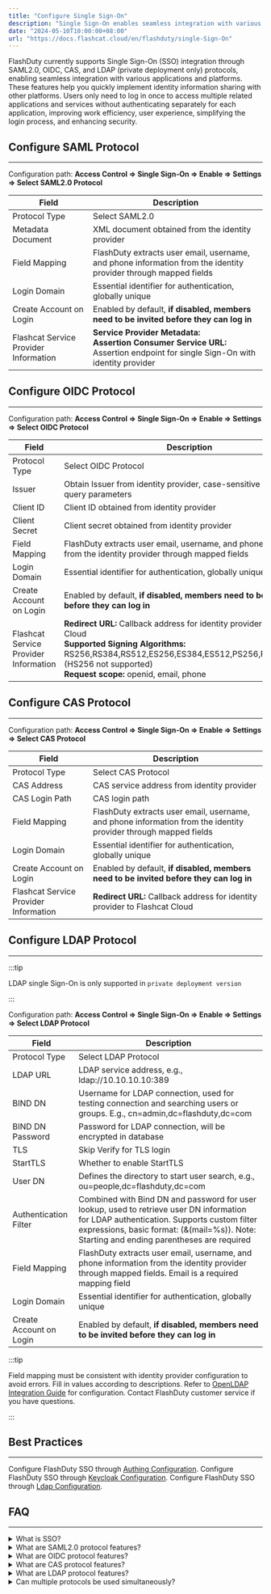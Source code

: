 ```yaml
---
title: "Configure Single Sign-On"
description: "Single Sign-On enables seamless integration with various applications and platforms, allowing access to multiple related applications and services with a single login"
date: "2024-05-10T10:00:00+08:00"
url: "https://docs.flashcat.cloud/en/flashduty/single-Sign-On"
---
```


FlashDuty currently supports Single Sign-On (SSO) integration through SAML2.0, OIDC, CAS, and LDAP (private deployment only) protocols, enabling seamless integration with various applications and platforms. These features help you quickly implement identity information sharing with other platforms. Users only need to log in once to access multiple related applications and services without authenticating separately for each application, improving work efficiency, user experience, simplifying the login process, and enhancing security.

## Configure SAML Protocol
---
Configuration path: **Access Control => Single Sign-On => Enable => Settings => Select SAML2.0 Protocol**

|Field|Description|
|----|----|
|Protocol Type|Select SAML2.0|
|Metadata Document|XML document obtained from the identity provider|
|Field Mapping|FlashDuty extracts user email, username, and phone information from the identity provider through mapped fields|
|Login Domain|Essential identifier for authentication, globally unique|
|Create Account on Login|Enabled by default, **if disabled, members need to be invited before they can log in**|
|Flashcat Service Provider Information|**Service Provider Metadata:** <br> **Assertion Consumer Service URL:** Assertion endpoint for single Sign-On with identity provider|

## Configure OIDC Protocol
---
Configuration path: **Access Control => Single Sign-On => Enable => Settings => Select OIDC Protocol**

|Field|Description|
|----|----|
|Protocol Type|Select OIDC Protocol|
|Issuer|Obtain Issuer from identity provider, case-sensitive URL without query parameters|
|Client ID|Client ID obtained from identity provider|
|Client Secret|Client secret obtained from identity provider|
|Field Mapping|FlashDuty extracts user email, username, and phone information from the identity provider through mapped fields|
|Login Domain|Essential identifier for authentication, globally unique|
|Create Account on Login|Enabled by default, **if disabled, members need to be invited before they can log in**|
|Flashcat Service Provider Information|**Redirect URL:** Callback address for identity provider to Flashcat Cloud <br> **Supported Signing Algorithms:** RS256,RS384,RS512,ES256,ES384,ES512,PS256,PS384,PS512 (HS256 not supported)<br>**Request scope:** openid, email, phone|

## Configure CAS Protocol
---
Configuration path: **Access Control => Single Sign-On => Enable => Settings => Select CAS Protocol**

|Field|Description|
|----|----|
|Protocol Type|Select CAS Protocol|
|CAS Address|CAS service address from identity provider|
|CAS Login Path|CAS login path|
|Field Mapping|FlashDuty extracts user email, username, and phone information from the identity provider through mapped fields|
|Login Domain|Essential identifier for authentication, globally unique|
|Create Account on Login|Enabled by default, **if disabled, members need to be invited before they can log in**|
|Flashcat Service Provider Information|**Redirect URL:** Callback address for identity provider to Flashcat Cloud|

## Configure LDAP Protocol
---
:::tip

LDAP single Sign-On is only supported in `private deployment version`

:::

Configuration path: **Access Control => Single Sign-On => Enable => Settings => Select LDAP Protocol**

|Field|Description|
|----|----|
|Protocol Type|Select LDAP Protocol|
|LDAP URL|LDAP service address, e.g., ldap://10.10.10.10:389|
|BIND DN|Username for LDAP connection, used for testing connection and searching users or groups. E.g., cn=admin,dc=flashduty,dc=com|
|BIND DN Password|Password for LDAP connection, will be encrypted in database|
|TLS|Skip Verify for TLS login|
|StartTLS|Whether to enable StartTLS|
|User DN|Defines the directory to start user search, e.g., ou=people,dc=flashduty,dc=com|
|Authentication Filter|Combined with Bind DN and password for user lookup, used to retrieve user DN information for LDAP authentication. Supports custom filter expressions, basic format: (&(mail=%s)). Note: Starting and ending parentheses are required|
|Field Mapping|FlashDuty extracts user email, username, and phone information from the identity provider through mapped fields. Email is a required mapping field|
|Login Domain|Essential identifier for authentication, globally unique|
|Create Account on Login|Enabled by default, **if disabled, members need to be invited before they can log in**|

:::tip

Field mapping must be consistent with identity provider configuration to avoid errors. Fill in values according to descriptions. Refer to [OpenLDAP Integration Guide](https://docs.flashcat.cloud/en/flashduty/openldap-integration-guide) for configuration. Contact FlashDuty customer service if you have questions.

:::

## Best Practices
---
Configure FlashDuty SSO through [Authing Configuration](https://docs.flashcat.cloud/en/flashduty/introduction).
Configure FlashDuty SSO through [Keycloak Configuration](https://docs.flashcat.cloud/en/flashduty/introduction).
Configure FlashDuty SSO through [Ldap Configuration](https://docs.flashcat.cloud/en/flashduty/introduction).

## FAQ
---

<details>
<summary>What is SSO?</summary>
Single Sign-On (SSO) is an enterprise system integration solution that unifies user authentication, allowing users to access all trusted enterprise applications with a single login.
</details>

<details>
<summary>What are SAML2.0 protocol features?</summary>
SAML 2.0 protocol is XML-based, implementing cross-domain single Sign-On and authentication through secure, standardized assertions, supporting multiple data exchange bindings for interoperability and flexibility.
</details>

<details>
<summary>What are OIDC protocol features?</summary>
OIDC protocol, based on OAuth 2.0, provides standardized, secure authentication flows using JSON Web Tokens for user information transfer, enabling cross-platform single Sign-On and identity management.
</details>

<details>
<summary>What are CAS protocol features?</summary>
CAS protocol is a web application single Sign-On protocol that enables users to authenticate once across multiple services using Service Tickets and Authentication Tickets for service authentication.
</details>

<details>
<summary>What are LDAP protocol features?</summary>
LDAP protocol, derived from X.500 standard, organizes data in a tree structure for hierarchical management and quick retrieval, providing flexible query language (LDAP Search Filter) for complex data filtering and searching.
</details>

<details>
<summary>Can multiple protocols be used simultaneously?</summary>
Currently not supported, only one protocol can be selected
</details>